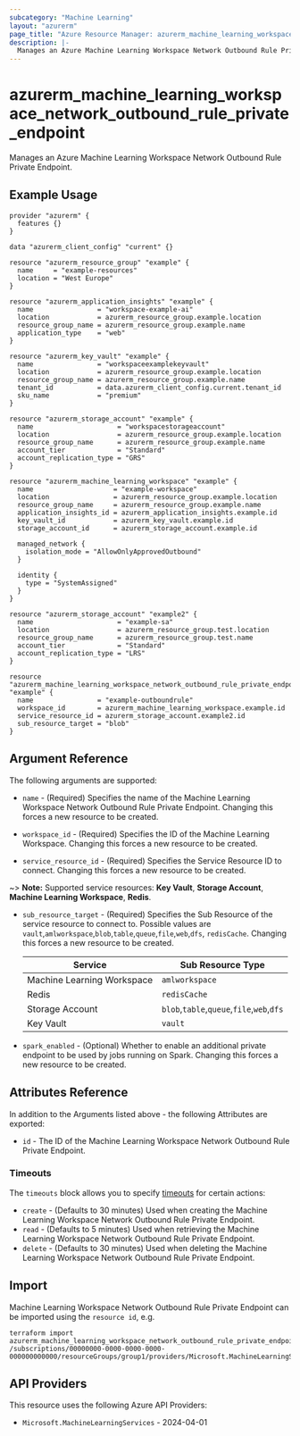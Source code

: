```yaml
---
subcategory: "Machine Learning"
layout: "azurerm"
page_title: "Azure Resource Manager: azurerm_machine_learning_workspace_network_outbound_rule_private_endpoint"
description: |-
  Manages an Azure Machine Learning Workspace Network Outbound Rule Private Endpoint.
---
```


# azurerm_machine_learning_workspace_network_outbound_rule_private_endpoint

Manages an Azure Machine Learning Workspace Network Outbound Rule Private Endpoint.

## Example Usage

```hcl
provider "azurerm" {
  features {}
}

data "azurerm_client_config" "current" {}

resource "azurerm_resource_group" "example" {
  name     = "example-resources"
  location = "West Europe"
}

resource "azurerm_application_insights" "example" {
  name                = "workspace-example-ai"
  location            = azurerm_resource_group.example.location
  resource_group_name = azurerm_resource_group.example.name
  application_type    = "web"
}

resource "azurerm_key_vault" "example" {
  name                = "workspaceexamplekeyvault"
  location            = azurerm_resource_group.example.location
  resource_group_name = azurerm_resource_group.example.name
  tenant_id           = data.azurerm_client_config.current.tenant_id
  sku_name            = "premium"
}

resource "azurerm_storage_account" "example" {
  name                     = "workspacestorageaccount"
  location                 = azurerm_resource_group.example.location
  resource_group_name      = azurerm_resource_group.example.name
  account_tier             = "Standard"
  account_replication_type = "GRS"
}

resource "azurerm_machine_learning_workspace" "example" {
  name                    = "example-workspace"
  location                = azurerm_resource_group.example.location
  resource_group_name     = azurerm_resource_group.example.name
  application_insights_id = azurerm_application_insights.example.id
  key_vault_id            = azurerm_key_vault.example.id
  storage_account_id      = azurerm_storage_account.example.id

  managed_network {
    isolation_mode = "AllowOnlyApprovedOutbound"
  }

  identity {
    type = "SystemAssigned"
  }
}

resource "azurerm_storage_account" "example2" {
  name                     = "example-sa"
  location                 = azurerm_resource_group.test.location
  resource_group_name      = azurerm_resource_group.test.name
  account_tier             = "Standard"
  account_replication_type = "LRS"
}

resource "azurerm_machine_learning_workspace_network_outbound_rule_private_endpoint" "example" {
  name                = "example-outboundrule"
  workspace_id        = azurerm_machine_learning_workspace.example.id
  service_resource_id = azurerm_storage_account.example2.id
  sub_resource_target = "blob"
}
```

## Argument Reference

The following arguments are supported:

* `name` - (Required) Specifies the name of the Machine Learning Workspace Network Outbound Rule Private Endpoint. Changing this forces a new resource to be created.

* `workspace_id` - (Required) Specifies the ID of the Machine Learning Workspace. Changing this forces a new resource to be created.

* `service_resource_id` - (Required) Specifies the Service Resource ID to connect. Changing this forces a new resource to be created.

~> **Note:** Supported service resources: **Key Vault**, **Storage Account**, **Machine Learning Workspace**, **Redis**.

* `sub_resource_target` - (Required) Specifies the Sub Resource of the service resource to connect to. Possible values are `vault`,`amlworkspace`,`blob`,`table`,`queue`,`file`,`web`,`dfs`, `redisCache`. Changing this forces a new resource to be created.
  
  | Service                    | Sub Resource Type                         |
  |----------------------------|-------------------------------------------|
  | Machine Learning Workspace | `amlworkspace`                            |
  | Redis                      | `redisCache`                              |
  | Storage Account            | `blob`,`table`,`queue`,`file`,`web`,`dfs` |
  | Key Vault                  | `vault`                                   |

* `spark_enabled` - (Optional) Whether to enable an additional private endpoint to be used by jobs running on Spark. Changing this forces a new resource to be created.

## Attributes Reference

In addition to the Arguments listed above - the following Attributes are exported:

* `id` - The ID of the Machine Learning Workspace Network Outbound Rule Private Endpoint.

### Timeouts

The `timeouts` block allows you to
specify [timeouts](https://www.terraform.io/language/resources/syntax#operation-timeouts) for certain actions:

* `create` - (Defaults to 30 minutes) Used when creating the Machine Learning Workspace Network Outbound Rule Private Endpoint.
* `read` - (Defaults to 5 minutes) Used when retrieving the Machine Learning Workspace Network Outbound Rule Private Endpoint.
* `delete` - (Defaults to 30 minutes) Used when deleting the Machine Learning Workspace Network Outbound Rule Private Endpoint.

## Import

Machine Learning Workspace Network Outbound Rule Private Endpoint can be imported using the `resource id`, e.g.

```shell
terraform import azurerm_machine_learning_workspace_network_outbound_rule_private_endpoint.example /subscriptions/00000000-0000-0000-0000-000000000000/resourceGroups/group1/providers/Microsoft.MachineLearningServices/workspaces/workspace1/outboundRules/rule1
```

## API Providers
<!-- This section is generated, changes will be overwritten -->
This resource uses the following Azure API Providers:

* `Microsoft.MachineLearningServices` - 2024-04-01
